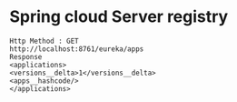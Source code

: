 # Spring cloud Server registry
```
Http Method : GET
http://localhost:8761/eureka/apps
Response
<applications>
<versions__delta>1</versions__delta>
<apps__hashcode/>
</applications>
```